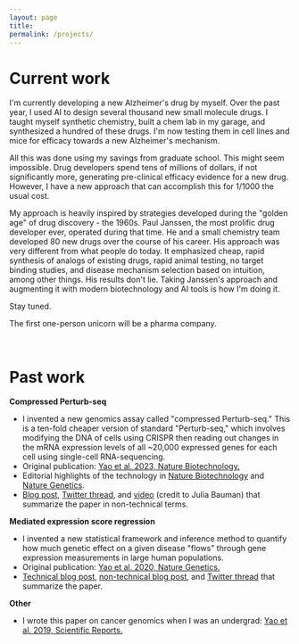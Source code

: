 ```yaml
---
layout: page
title:
permalink: /projects/
---
```


# Current work

I'm currently developing a new Alzheimer's drug by myself. Over the past year, I used AI to design several thousand new small molecule drugs. I taught myself synthetic chemistry, built a chem lab in my garage, and synthesized a hundred of these drugs. I'm now testing them in cell lines and mice for efficacy towards a new Alzheimer's mechanism. 

All this was done using my savings from graduate school. This might seem impossible. Drug developers spend tens of millions of dollars, if not significantly more, generating pre-clinical efficacy evidence for a new drug. However, I have a new approach that can accomplish this for 1/1000 the usual cost. 

My approach is heavily inspired by strategies developed during the "golden age" of drug discovery - the 1960s. Paul Janssen, the most prolific drug developer ever, operated during that time. He and a small chemistry team developed 80 new drugs over the course of his career. His approach was very different from what people do today. It emphasized cheap, rapid synthesis of analogs of existing drugs, rapid animal testing, no target binding studies, and disease mechanism selection based on intuition, among other things. His results don't lie. Taking Janssen's approach and augmenting it with modern biotechnology and AI tools is how I'm doing it. 

Stay tuned. 

The first one-person unicorn will be a pharma company. 

<br>

# Past work

**Compressed Perturb-seq**

- I invented a new genomics assay called "compressed Perturb-seq." This is a ten-fold cheaper version of standard "Perturb-seq," which involves modifying the DNA of cells using CRISPR then reading out changes in the mRNA expression levels of all ~20,000 expressed genes for each cell using single-cell RNA-sequencing. 
- Original publication: [Yao et al. 2023, Nature Biotechnology.](https://www.nature.com/articles/s41587-023-01964-9)
- Editorial highlights of the technology in [Nature Biotechnology](https://www.nature.com/articles/s41587-023-02003-3) and [Nature Genetics](https://www.nature.com/articles/s41588-023-01613-6).
- [Blog post](/blogs/2023/10/30/Summary-of-Scalable-genetic-screening-for-regulatory-circuits-using-compressed-Perturb-seq-Yao-et-al-2023-Nature-Biotechnology.html), [Twitter thread](https://x.com/DouglasYaoDY/status/1717578674415800537), and [video](https://x.com/JuliaBauman2/status/1720147225131827526) (credit to Julia Bauman) that summarize the paper in non-technical terms.

**Mediated expression score regression**
- I invented a new statistical framework and inference method to quantify how much genetic effect on a given disease "flows" through gene expression measurements in large human populations. 
- Original publication: [Yao et al. 2020, Nature Genetics.](https://www.ncbi.nlm.nih.gov/pmc/articles/PMC7276299/)
- [Technical blog post](/blogs/2020/09/16/intuition-behind-mediated-expression-score-regression.html), [non-technical blog post](/blogs/2021/03/22/General-overview-of-Yao-et-al-2020.html), and [Twitter thread](https://x.com/DouglasYaoDY/status/1262412785469624327) that summarize the paper.

**Other**
- I wrote this paper on cancer genomics when I was an undergrad: [Yao et al. 2019, Scientific Reports.](https://www.nature.com/articles/s41598-019-48302-1)



